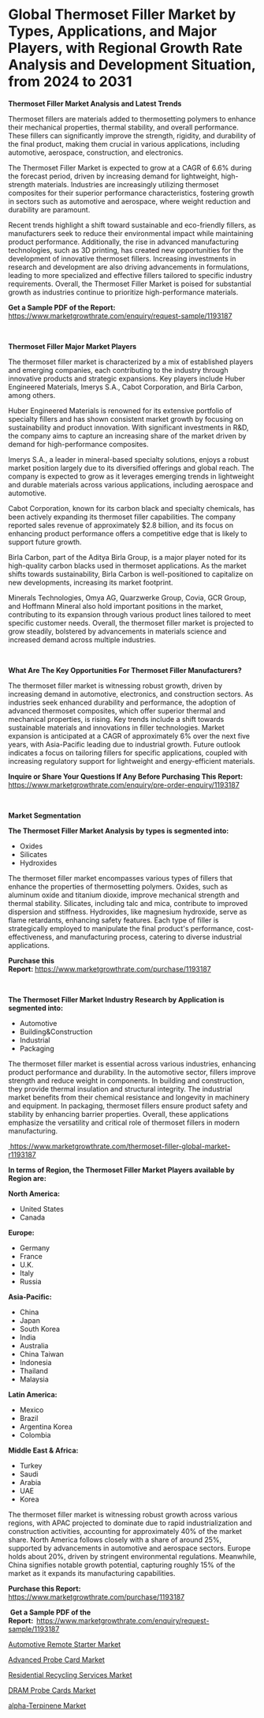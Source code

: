 <p><h1>Global Thermoset Filler Market by Types, Applications, and Major Players, with Regional Growth Rate Analysis and Development Situation, from 2024 to 2031</h1></p><p><strong>Thermoset Filler Market Analysis and Latest Trends</strong></p>
<p><p>Thermoset fillers are materials added to thermosetting polymers to enhance their mechanical properties, thermal stability, and overall performance. These fillers can significantly improve the strength, rigidity, and durability of the final product, making them crucial in various applications, including automotive, aerospace, construction, and electronics. </p><p>The Thermoset Filler Market is expected to grow at a CAGR of 6.6% during the forecast period, driven by increasing demand for lightweight, high-strength materials. Industries are increasingly utilizing thermoset composites for their superior performance characteristics, fostering growth in sectors such as automotive and aerospace, where weight reduction and durability are paramount. </p><p>Recent trends highlight a shift toward sustainable and eco-friendly fillers, as manufacturers seek to reduce their environmental impact while maintaining product performance. Additionally, the rise in advanced manufacturing technologies, such as 3D printing, has created new opportunities for the development of innovative thermoset fillers. Increasing investments in research and development are also driving advancements in formulations, leading to more specialized and effective fillers tailored to specific industry requirements. Overall, the Thermoset Filler Market is poised for substantial growth as industries continue to prioritize high-performance materials.</p></p>
<p><strong>Get a Sample PDF of the Report:&nbsp;</strong> <a href="https://www.marketgrowthrate.com/enquiry/request-sample/1193187">https://www.marketgrowthrate.com/enquiry/request-sample/1193187</a></p>
<p>&nbsp;</p>
<p><strong>Thermoset Filler Major Market Players</strong></p>
<p><p>The thermoset filler market is characterized by a mix of established players and emerging companies, each contributing to the industry through innovative products and strategic expansions. Key players include Huber Engineered Materials, Imerys S.A., Cabot Corporation, and Birla Carbon, among others.</p><p>Huber Engineered Materials is renowned for its extensive portfolio of specialty fillers and has shown consistent market growth by focusing on sustainability and product innovation. With significant investments in R&D, the company aims to capture an increasing share of the market driven by demand for high-performance composites.</p><p>Imerys S.A., a leader in mineral-based specialty solutions, enjoys a robust market position largely due to its diversified offerings and global reach. The company is expected to grow as it leverages emerging trends in lightweight and durable materials across various applications, including aerospace and automotive.</p><p>Cabot Corporation, known for its carbon black and specialty chemicals, has been actively expanding its thermoset filler capabilities. The company reported sales revenue of approximately $2.8 billion, and its focus on enhancing product performance offers a competitive edge that is likely to support future growth.</p><p>Birla Carbon, part of the Aditya Birla Group, is a major player noted for its high-quality carbon blacks used in thermoset applications. As the market shifts towards sustainability, Birla Carbon is well-positioned to capitalize on new developments, increasing its market footprint.</p><p>Minerals Technologies, Omya AG, Quarzwerke Group, Covia, GCR Group, and Hoffmann Mineral also hold important positions in the market, contributing to its expansion through various product lines tailored to meet specific customer needs. Overall, the thermoset filler market is projected to grow steadily, bolstered by advancements in materials science and increased demand across multiple industries.</p></p>
<p>&nbsp;</p>
<p><strong>What Are The Key Opportunities For Thermoset Filler Manufacturers?</strong></p>
<p><p>The thermoset filler market is witnessing robust growth, driven by increasing demand in automotive, electronics, and construction sectors. As industries seek enhanced durability and performance, the adoption of advanced thermoset composites, which offer superior thermal and mechanical properties, is rising. Key trends include a shift towards sustainable materials and innovations in filler technologies. Market expansion is anticipated at a CAGR of approximately 6% over the next five years, with Asia-Pacific leading due to industrial growth. Future outlook indicates a focus on tailoring fillers for specific applications, coupled with increasing regulatory support for lightweight and energy-efficient materials.</p></p>
<p><strong>Inquire or Share Your Questions If Any Before Purchasing This Report:</strong> <a href="https://www.marketgrowthrate.com/enquiry/pre-order-enquiry/1193187">https://www.marketgrowthrate.com/enquiry/pre-order-enquiry/1193187</a></p>
<p>&nbsp;</p>
<p><strong>Market Segmentation</strong></p>
<p><strong>The Thermoset Filler Market Analysis by types is segmented into:</strong></p>
<p><ul><li>Oxides</li><li>Silicates</li><li>Hydroxides</li></ul></p>
<p><p>The thermoset filler market encompasses various types of fillers that enhance the properties of thermosetting polymers. Oxides, such as aluminum oxide and titanium dioxide, improve mechanical strength and thermal stability. Silicates, including talc and mica, contribute to improved dispersion and stiffness. Hydroxides, like magnesium hydroxide, serve as flame retardants, enhancing safety features. Each type of filler is strategically employed to manipulate the final product's performance, cost-effectiveness, and manufacturing process, catering to diverse industrial applications.</p></p>
<p><strong>Purchase this Report:&nbsp;</strong><a href="https://www.marketgrowthrate.com/purchase/1193187">https://www.marketgrowthrate.com/purchase/1193187</a></p>
<p>&nbsp;</p>
<p><strong>The Thermoset Filler Market Industry Research by Application is segmented into:</strong></p>
<p><ul><li>Automotive</li><li>Building&Construction</li><li>Industrial</li><li>Packaging</li></ul></p>
<p><p>The thermoset filler market is essential across various industries, enhancing product performance and durability. In the automotive sector, fillers improve strength and reduce weight in components. In building and construction, they provide thermal insulation and structural integrity. The industrial market benefits from their chemical resistance and longevity in machinery and equipment. In packaging, thermoset fillers ensure product safety and stability by enhancing barrier properties. Overall, these applications emphasize the versatility and critical role of thermoset fillers in modern manufacturing.</p></p>
<p><a href="https://www.marketgrowthrate.com/thermoset-filler-global-market-r1193187">&nbsp;https://www.marketgrowthrate.com/thermoset-filler-global-market-r1193187</a></p>
<p><strong>In terms of Region, the Thermoset Filler Market Players available by Region are:</strong></p>
<p>
    <p> <strong> North America: </strong>
        <ul>
            <li>United States</li>
            <li>Canada</li>
        </ul>
        </p> 
    <p> <strong> Europe: </strong>
        <ul>
            <li>Germany</li>
            <li>France</li>
            <li>U.K.</li>
            <li>Italy</li>
            <li>Russia</li>
        </ul>
        </p> 
    <p> <strong> Asia-Pacific: </strong>
        <ul>
            <li>China</li>
            <li>Japan</li>
            <li>South Korea</li>
            <li>India</li>
            <li>Australia</li>
            <li>China Taiwan</li>
            <li>Indonesia</li>
            <li>Thailand</li>
            <li>Malaysia</li>
        </ul>
        </p> 
    <p> <strong> Latin America: </strong>
        <ul>
            <li>Mexico</li>
            <li>Brazil</li>
            <li>Argentina Korea</li>
            <li>Colombia</li>
        </ul>
        </p> 
    <p> <strong> Middle East & Africa: </strong>
        <ul>
            <li>Turkey</li>
            <li>Saudi</li>
            <li>Arabia</li>
            <li>UAE</li>
            <li>Korea</li>
        </ul>
    </p>
    </p>
<p><p>The thermoset filler market is witnessing robust growth across various regions, with APAC projected to dominate due to rapid industrialization and construction activities, accounting for approximately 40% of the market share. North America follows closely with a share of around 25%, supported by advancements in automotive and aerospace sectors. Europe holds about 20%, driven by stringent environmental regulations. Meanwhile, China signifies notable growth potential, capturing roughly 15% of the market as it expands its manufacturing capabilities.</p></p>
<p><strong>Purchase this Report: </strong><a href="https://www.marketgrowthrate.com/purchase/1193187">https://www.marketgrowthrate.com/purchase/1193187</a></p>
<p>&nbsp;<strong>Get a Sample PDF of the Report:&nbsp;&nbsp;</strong><a href="https://www.marketgrowthrate.com/enquiry/request-sample/1193187">https://www.marketgrowthrate.com/enquiry/request-sample/1193187</a></p>
<p><strong></strong></p>
<p><p><a href="https://medium.com/@leannebruen2023/automotive-remote-starter-market-trends-focusing-on-automotive-remote-starter-market-insight-and-618887be5078?postPublishedType=repub">Automotive Remote Starter Market</a></p><p><a href="https://issuu.com/reportprime-2/docs/advanced-probe-card-market-size-203_3a54b58a8303d5">Advanced Probe Card Market</a></p><p><a href="https://www.linkedin.com/pulse/how-residential-recycling-services-market-evolve-growth-analysis-rdxkf">Residential Recycling Services Market</a></p><p><a href="https://issuu.com/reportprime-2/docs/dram-probe-cards-market-size-2030.p_c886991e4815c5">DRAM Probe Cards Market</a></p><p><a href="https://github.com/JakirUddin511/Market-Research-Report-List-1/blob/main/alpha-terpinene-market.md">alpha-Terpinene Market</a></p></p>